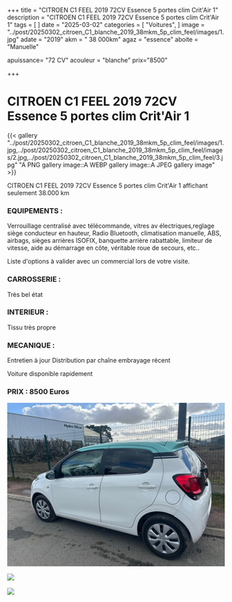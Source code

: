 +++
title = "CITROEN C1 FEEL 2019 72CV Essence 5 portes clim Crit'Air 1"
description = "CITROEN C1 FEEL 2019 72CV Essence 5 portes clim Crit'Air 1"
tags = [
]
date = "2025-03-02"
categories = [
    "Voitures",
]
image = "../post/20250302_citroen_C1_blanche_2019_38mkm_5p_clim_feel/images/1.jpg"
adate = "2019"
akm = " 38 000km"
agaz = "essence"
aboite = "Manuelle"

apuissance= "72 CV"
acouleur = "blanche"
prix="8500"

+++

# CITROEN C1 FEEL 2019 72CV Essence 5 portes clim Crit'Air 1

{{< gallery "../post/20250302_citroen_C1_blanche_2019_38mkm_5p_clim_feel/images/1.jpg,../post/20250302_citroen_C1_blanche_2019_38mkm_5p_clim_feel/images/2.jpg,../post/20250302_citroen_C1_blanche_2019_38mkm_5p_clim_feel/3.jpg" "A PNG gallery image::A WEBP gallery image::A JPEG gallery image" >}}


CITROEN C1 FEEL 2019 72CV Essence 5 portes clim Crit'Air 1 affichant seulement 38.000 km


### EQUIPEMENTS :
Verrouillage centralisé avec télécommande, vitres av électriques,reglage siège conducteur en hauteur, Radio Bluetooth, climatisation manuelle, ABS, airbags, sièges arrières ISOFIX, banquette arrière rabattable, limiteur de vitesse, aide au démarrage en côte, véritable roue de secours, etc..


Liste d'options à valider avec un commercial lors de votre visite.


### CARROSSERIE :
Très bel état 


### INTERIEUR :
Tissu très propre

### MECANIQUE :
Entretien à jour
Distribution par chaîne
embrayage récent



Voiture disponible rapidement


### PRIX : 8500 Euros


<!-- more -->


![](images/1.jpg)

![](images/2.jpg)

![](images/3.jpg)

